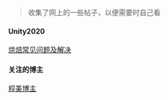 > 收集了网上的一些帖子，以便需要时自己看
#### Unity2020
[烘焙常见问题及解决](https://zhuanlan.zhihu.com/p/271561018)
#### 关注的博主
[程美博主](https://blog.csdn.net/leeby100?type=blog)